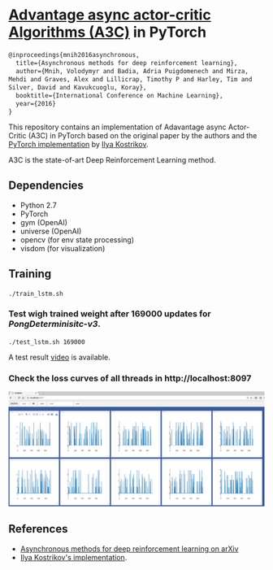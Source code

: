 # [Advantage async actor-critic Algorithms (A3C)](https://arxiv.org/abs/1602.01783) in PyTorch

```
@inproceedings{mnih2016asynchronous,
  title={Asynchronous methods for deep reinforcement learning},
  author={Mnih, Volodymyr and Badia, Adria Puigdomenech and Mirza, Mehdi and Graves, Alex and Lillicrap, Timothy P and Harley, Tim and Silver, David and Kavukcuoglu, Koray},
  booktitle={International Conference on Machine Learning},
  year={2016}
}

```

This repository contains an implementation of Adavantage async Actor-Critic (A3C) in PyTorch based on the original paper by the authors and the [PyTorch implementation](https://github.com/ikostrikov/pytorch-a3c) by [Ilya Kostrikov](https://github.com/ikostrikov).

A3C is the state-of-art Deep Reinforcement Learning method.

## Dependencies
* Python 2.7
* PyTorch
* gym (OpenAI)
* universe (OpenAI)
* opencv (for env state processing)
* visdom (for visualization)

## Training

```
./train_lstm.sh
```

### Test wigh trained weight after 169000 updates for _PongDeterminisitc-v3_.

```
./test_lstm.sh 169000
```
A test result [video](https://youtu.be/Ohpo6BcMgZw) is available.

### Check the loss curves of all threads in http://localhost:8097
![loss_png](./assets/loss.png)

## References

* [Asynchronous methods for deep reinforcement learning on arXiv](https://arxiv.org/abs/1602.01783)
* [Ilya Kostrikov's implementation](https://github.com/ikostrikov/pytorch-a3c).
